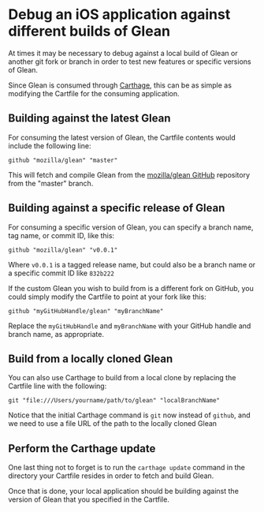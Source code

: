 # Debug an iOS application against different builds of Glean

At times it may be necessary to debug against a local build of Glean or another git fork or branch in order to test new features or specific versions of Glean.

Since Glean is consumed through [Carthage](https://github.com/Carthage/Carthage), this can be as simple as modifying the Cartfile for the consuming application.

## Building against the latest Glean

For consuming the latest version of Glean, the Cartfile contents would include the following line:

```
github "mozilla/glean" "master"
```

This will fetch and compile Glean from the [mozilla/glean GitHub](https://github.com/mozilla/glean/) repository from the "master" branch.

## Building against a specific release of Glean

For consuming a specific version of Glean, you can specify a branch name, tag name, or commit ID, like this:

```
github "mozilla/glean" "v0.0.1"
```

Where `v0.0.1` is a tagged release name, but could also be a branch name or a specific commit ID like `832b222`

If the custom Glean you wish to build from is a different fork on GitHub, you could simply modify the Cartfile to point at your fork like this:

```
github "myGitHubHandle/glean" "myBranchName"
```

Replace the `myGitHubHandle` and `myBranchName` with your GitHub handle and branch name, as appropriate.

## Build from a locally cloned Glean

You can also use Carthage to build from a local clone by replacing the Cartfile line with the following:

```
git "file:///Users/yourname/path/to/glean" "localBranchName"
```

Notice that the initial Carthage command is `git` now instead of `github`, and we need to use a file URL of the path to the locally cloned Glean

## Perform the Carthage update

One last thing not to forget is to run the `carthage update` command in the directory your Cartfile resides in order to fetch and build Glean.

Once that is done, your local application should be building against the version of Glean that you specified in the Cartfile.
